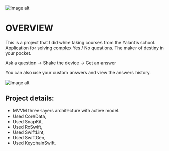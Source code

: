 ![Image alt](https://github.com/yardman438/8ballApp/raw/feature/homework11/8ballApp_cover.jpg)
# OVERVIEW

This is a project that I did while taking courses from the Yalantis school.
Application for solving complex Yes / No questions. The maker of destiny in your pocket.

Ask a question -> Shake the device -> Get an answer

You can also use your custom answers and view the answers history.

![Image alt](https://github.com/yardman438/8ballApp/raw/feature/homework11/8ballApp_screens-present.png)

## Project details:

- MVVM three-layers architecture with active model.
- Used CoreData,
- Used SnapKit,
- Used RxSwift,
- Used SwiftLint,
- Used SwiftGen,
- Used KeychainSwift.
